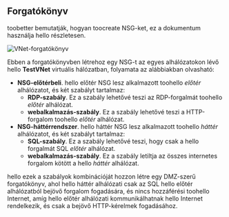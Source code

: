 ## <a name="scenario"></a>Forgatókönyv
toobetter bemutatják, hogyan toocreate NSG-ket, ez a dokumentum használja hello részletesen.

![VNet-forgatókönyv](./media/virtual-networks-create-nsg-scenario-include/figure1.png)

Ebben a forgatókönyvben létrehoz egy NSG-t az egyes alhálózatokon lévő hello **TestVNet** virtuális hálózatban, folyamata az alábbiakban olvasható: 

* **NSG-előtérbeli**. hello előtér NSG lesz alkalmazott toohello *előtér* alhálózatot, és két szabályt tartalmaz:    
  * **RDP-szabály**. Ez a szabály lehetővé teszi az RDP-forgalmát toohello *előtér* alhálózat.
  * **webalkalmazás-szabály**. Ez a szabály lehetővé teszi a HTTP-forgalom toohello *előtér* alhálózat.
* **NSG-háttérrendszer**. hello háttér NSG lesz alkalmazott toohello *háttér* alhálózatot, és két szabályt tartalmaz:    
  * **SQL-szabály**. Ez a szabály lehetővé teszi, hogy csak a hello forgalmát SQL *előtér* alhálózat.
  * **webalkalmazás-szabály**. Ez a szabály letiltja az összes internetes forgalom kötött a hello *háttér* alhálózat.

hello ezek a szabályok kombinációját hozzon létre egy DMZ-szerű forgatókönyv, ahol hello háttér alhálózati csak az SQL hello előtér alhálózatból bejövő forgalom fogadására, és nincs hozzáférési toohello Internet, amíg hello előtér alhálózati kommunikálhatnak hello Internet rendelkezik, és csak a bejövő HTTP-kérelmek fogadásához.

